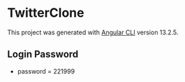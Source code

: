 # TwitterClone

This project was generated with [Angular CLI](https://github.com/angular/angular-cli) version 13.2.5.

## Login Password
* password = 221999


